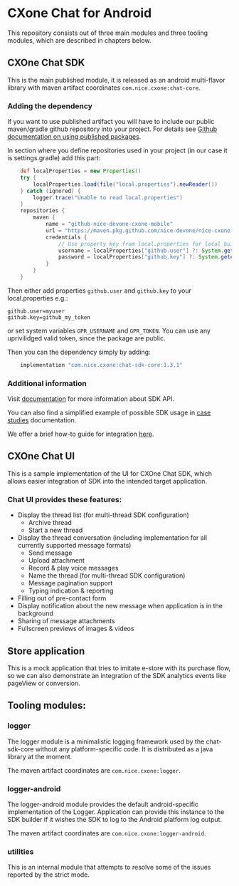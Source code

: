 # CXone Chat for Android

This repository consists out of three main modules and three tooling modules,
which are described in chapters below.

## CXOne Chat SDK

This is the main published module, it is released as an android multi-flavor library with maven artifact coordinates
`com.nice.cxone:chat-core`.

### Adding the dependency

If you want to use published artifact you will have to include our public maven/gradle github repository into your project.
For details
see [Github documentation on using published packages](https://docs.github.com/en/packages/working-with-a-github-packages-registry/working-with-the-gradle-registry#using-a-published-package).

In section where you define repositories used in your project (in our case it is settings.gradle) add this part:

```groovy
    def localProperties = new Properties()
    try {
        localProperties.load(file("local.properties").newReader())
    } catch (ignored) {
        logger.trace("Unable to read local.properties")
    }
    repositories {
        maven {
            name = "github-nice-devone-cxone-mobile"
            url = "https://maven.pkg.github.com/nice-devone/nice-cxone-mobile-sdk-android"
            credentials {
                // Use property key from local.properties for local builds or environment variable for CI builds
                username = localProperties["github.user"] ?: System.getenv("GPR_USERNAME")
                password = localProperties["github.key"] ?: System.getenv("GPR_TOKEN")
            }
        }
    }
```

Then either add properties `github.user` and `github.key` to your local.properties
e.g.:

```
github.user=myuser
github.key=github_my_token
```

or set system variables `GPR_USERNAME` and `GPR_TOKEN`.
You can use any uprivilidged valid token, since the package are public.

Then you can the dependency simply by adding:

```groovy
    implementation "com.nice.cxone:chat-sdk-core:1.3.1"
```

### Additional information

Visit [documentation][docs] for more information about SDK API.

You can also find a simplified example of possible SDK usage in [case studies](docs/case-studies.md)
documentation.

We offer a brief how-to guide for integration [here][implementation].

[docs]: https://help.nice-incontact.com/content/acd/digital/mobilesdk/android/getstartedandroid.htm
[API]: https://help.nice-incontact.com/mobilesdk/Android1.3/dist/index.html
[implementation]: docs/implementation.md

## CXOne Chat UI

This is a sample implementation of the UI for CXOne Chat SDK, which allows easier integration of SDK into
the intended target application.

### Chat UI provides these features:

* Display the thread list (for multi-thread SDK configuration)
  * Archive thread
  * Start a new thread
* Display the thread conversation (including implementation for all currently supported message formats)
  * Send message
  * Upload attachment
  * Record & play voice messages
  * Name the thread (for multi-thread SDK configuration)
  * Message pagination support
  * Typing indication & reporting
* Filling out of pre-contact form
* Display notification about the new message when application is in the background
* Sharing of message attachments
* Fullscreen previews of images & videos

## Store application

This is a mock application that tries to imitate e-store with its purchase flow, so we can
also demonstrate an integration of the SDK analytics events like pageView or conversion.

## Tooling modules:

### logger

The logger module is a minimalistic logging framework used by the chat-sdk-core without any platform-specific code.
It is distributed as a java library at the moment.

The maven artifact coordinates are `com.nice.cxone:logger`.

### logger-android

The logger-android module provides the default android-specific implementation of the Logger.
Application can provide this instance to the SDK builder if it wishes the SDK to log to the Android
platform log output.

The maven artifact coordinates are `com.nice.cxone:logger-android`.

### utilities

This is an internal module that attempts to resolve some of the issues reported by the strict mode. 
